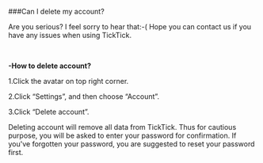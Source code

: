 ###Can I delete my account?

Are you serious? I feel sorry to hear that:-( Hope you can contact us if you have any issues when using TickTick.


<br />

**-How to delete account?**

1.Click the avatar on top right corner.

2.Click “Settings”, and then choose “Account”.

3.Click “Delete account”.

Deleting account will remove all data from TickTick. Thus for cautious purpose, you will be asked to enter your password for confirmation. If you've forgotten your password, you are suggested to reset your password first.

